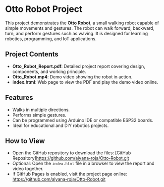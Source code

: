 # Otto Robot Project

This project demonstrates the **Otto Robot**, a small walking robot capable of simple movements and gestures. The robot can walk forward, backward, turn, and perform gestures such as waving. It is designed for learning robotics, programming, and IoT applications.

## Project Contents

- **Otto_Robot_Report.pdf**: Detailed project report covering design, components, and working principle.
- **Otto_Robot.mp4**: Demo video showing the robot in action.
- **index.html**: Web page to view the PDF and play the demo video online.

## Features

- Walks in multiple directions.
- Performs simple gestures.
- Can be programmed using Arduino IDE or compatible ESP32 boards.
- Ideal for educational and DIY robotics projects.

## How to View

- Open the GitHub repository to download the files: [GitHub Repository]https://github.com/alyana-roja/Otto-Robot.git
- Optional: Open the `index.html` file in a browser to view the report and video together.
- If GitHub Pages is enabled, visit the project page online:  
https://github.com/alyana-roja/Otto-Robot.git


